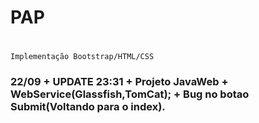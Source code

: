 # <h1>PAP<h1>
    Implementação Bootstrap/HTML/CSS
<h3>
 22/09 
+ UPDATE 23:31 
+ Projeto JavaWeb + WebService(Glassfish,TomCat);
+ Bug no botao Submit(Voltando para o index).<h3>

